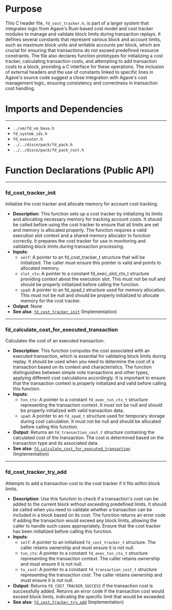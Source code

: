 # Purpose
This C header file, `fd_cost_tracker.h`, is part of a larger system that integrates logic from Agave's Rust-based cost model and cost tracker modules to manage and validate block limits during transaction replays. It defines several constants that represent various block and account limits, such as maximum block units and writable accounts per block, which are crucial for ensuring that transactions do not exceed predefined resource constraints. The file also declares function prototypes for initializing a cost tracker, calculating transaction costs, and attempting to add transaction costs to a block, providing a C interface for these operations. The inclusion of external headers and the use of constants linked to specific lines in Agave's source code suggest a close integration with Agave's cost management logic, ensuring consistency and correctness in transaction cost handling.
# Imports and Dependencies

---
- `../vm/fd_vm_base.h`
- `fd_system_ids.h`
- `fd_executor.h`
- `../../disco/pack/fd_pack.h`
- `../../disco/pack/fd_pack_cost.h`


# Function Declarations (Public API)

---
### fd\_cost\_tracker\_init<!-- {{#callable_declaration:fd_cost_tracker_init}} -->
Initialize the cost tracker and allocate memory for account cost tracking.
- **Description**: This function sets up a cost tracker by initializing its limits and allocating necessary memory for tracking account costs. It should be called before using the cost tracker to ensure that all limits are set and memory is allocated properly. The function requires a valid execution slot context and a shared memory allocator to function correctly. It prepares the cost tracker for use in monitoring and validating block limits during transaction processing.
- **Inputs**:
    - `self`: A pointer to an fd_cost_tracker_t structure that will be initialized. The caller must ensure this pointer is valid and points to allocated memory.
    - `slot_ctx`: A pointer to a constant fd_exec_slot_ctx_t structure providing context about the execution slot. This must not be null and should be properly initialized before calling the function.
    - `spad`: A pointer to an fd_spad_t structure used for memory allocation. This must not be null and should be properly initialized to allocate memory for the cost tracker.
- **Output**: None
- **See also**: [`fd_cost_tracker_init`](fd_cost_tracker.c.driver.md#fd_cost_tracker_init)  (Implementation)


---
### fd\_calculate\_cost\_for\_executed\_transaction<!-- {{#callable_declaration:fd_calculate_cost_for_executed_transaction}} -->
Calculates the cost of an executed transaction.
- **Description**: This function computes the cost associated with an executed transaction, which is essential for validating block limits during replay. It should be used when you need to determine the cost of a transaction based on its context and characteristics. The function distinguishes between simple vote transactions and other types, applying different cost calculations accordingly. It is important to ensure that the transaction context is properly initialized and valid before calling this function.
- **Inputs**:
    - `txn_ctx`: A pointer to a constant `fd_exec_txn_ctx_t` structure representing the transaction context. It must not be null and should be properly initialized with valid transaction data.
    - `spad`: A pointer to an `fd_spad_t` structure used for temporary storage during cost calculation. It must not be null and should be allocated before calling this function.
- **Output**: Returns an `fd_transaction_cost_t` structure containing the calculated cost of the transaction. The cost is determined based on the transaction type and its associated data.
- **See also**: [`fd_calculate_cost_for_executed_transaction`](fd_cost_tracker.c.driver.md#fd_calculate_cost_for_executed_transaction)  (Implementation)


---
### fd\_cost\_tracker\_try\_add<!-- {{#callable_declaration:fd_cost_tracker_try_add}} -->
Attempts to add a transaction cost to the cost tracker if it fits within block limits.
- **Description**: Use this function to check if a transaction's cost can be added to the current block without exceeding predefined limits. It should be called when you need to validate whether a transaction can be included in a block based on its cost. The function returns an error code if adding the transaction would exceed any block limits, allowing the caller to handle such cases appropriately. Ensure that the cost tracker has been initialized before calling this function.
- **Inputs**:
    - `self`: A pointer to an initialized `fd_cost_tracker_t` structure. The caller retains ownership and must ensure it is not null.
    - `txn_ctx`: A pointer to a constant `fd_exec_txn_ctx_t` structure representing the transaction context. The caller retains ownership and must ensure it is not null.
    - `tx_cost`: A pointer to a constant `fd_transaction_cost_t` structure representing the transaction cost. The caller retains ownership and must ensure it is not null.
- **Output**: Returns `FD_COST_TRACKER_SUCCESS` if the transaction cost is successfully added. Returns an error code if the transaction cost would exceed block limits, indicating the specific limit that would be exceeded.
- **See also**: [`fd_cost_tracker_try_add`](fd_cost_tracker.c.driver.md#fd_cost_tracker_try_add)  (Implementation)


